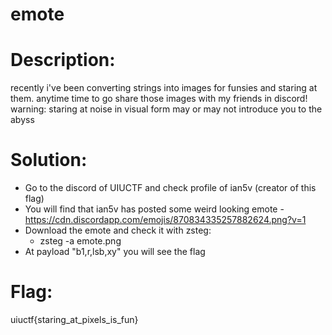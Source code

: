 # emote
# Description:
recently i've been converting strings into images for funsies and staring at them. anytime time to go share those images with my friends in discord! warning: staring at noise in visual form may or may not introduce you to the abyss

# Solution:
- Go to the discord of UIUCTF and check profile of ian5v (creator of this flag)
- You will find that ian5v has posted some weird looking emote - https://cdn.discordapp.com/emojis/870834335257882624.png?v=1
- Download the emote and check it with zsteg:
  - zsteg -a emote.png
- At payload "b1,r,lsb,xy" you will see the flag

# Flag:
uiuctf{staring_at_pixels_is_fun}
